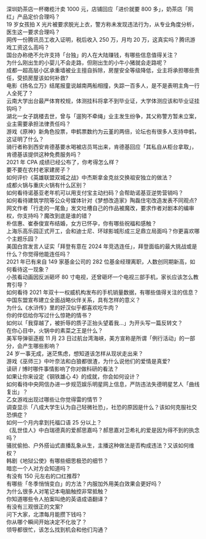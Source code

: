 深圳奶茶店一杯橄榄汁卖 1000 元，店铺回应「进价就要 800 多」，奶茶店「网红」产品定价合理吗？  
19 岁女孩拍 X 光片被要求脱光上衣，警方称未发现违法行为，从专业角度分析，医生这一要求合理吗？  
网传一份腾讯员工收入证明，税后收入 250 万，月均 20 万，这真实吗？腾讯游戏工资这么高吗？  
国台办称绝不允许支持「台独」的人在大陆赚钱，有哪些信息值得关注？  
为什么刚出生的小婴儿不会走路，但刚出生的小牛小猪就会走路呢？  
成都一超高层小区承重墙被业主擅自拆除，房屋安全等级降低，业主将承担哪些责任，受损房屋该如何补救?  
电影《扬名立万》结尾报童说越南两船相撞，失踪一百多人，是不是表明主角一行人全死了？  
云南大学出台最严体育校规，体测挂科将拿不到毕业证，大学体测应该和毕业证挂钩吗？  
湖北一女子跳楼去世，曾与「遛狗不牵绳」业主发生纷争，其父称警方暂未立案，业主需要承担法律责任吗？  
游戏《原神》新角色投票，申鹤票数约为云堇的两倍，论坛也有很多人支持申鹤，这证明了什么？  
骑行者称到西安肯德基要水喝被店员骂出来，肯德基回应「其私自从柜台拿取」，肯德基该提供这种免费服务吗？  
2021 年 CPA 成绩已经公布了，你考得怎么样？  
要不要在农村老家建房子？  
如何评价《英雄联盟双城之战》中杰斯拿金克丝交换祖安独立的做法？  
成都火锅与重庆火锅有什么区别？  
如何看待诺基亚老年机可以用支付宝主动扫码？会帮助诺基亚逆势营销吗？  
如何看待建筑学院等公众号媒体针对《梦想改造家》陶磊住宅改造发表不同观点?  
网文作者「行走的一尾鱼」发文吐槽自己的作品被魔改，要求作者对剧本的编审权，你支持吗？魔改到底是谁的错？  
朴信惠、崔泰俊宣布结婚，女方已怀孕，你有哪些祝福和感触？  
上海乐高乐园正式开工，会和迪士尼、环球影城形成三足鼎立局面吗？你更喜欢哪个主题乐园？  
美国白宫发言人证实「拜登有意在 2024 年竞选连任」，拜登面临的最大挑战或是什么？你觉得他能连任吗？  
2021 年已有来自 149 家基金公司的 282 位基金经理离职，人数创同期新高，如何看待这一现象？  
小孩看动画因反派砸坏 80 寸电视，还曾砸坏一个电视三部手机，家长应该怎么教育引导？  
如何看待 2021 年双十一权威机构发布的手机销量数据，有哪些值得关注的信息？  
中国东盟宣布建立全面战略伙伴关系，具有怎样的意义？  
为什么《水浒传》里的好汉似乎都喜欢吃牛肉？  
你的伴侣给你写过什么惊艳的情书？  
如何以「我穿越了，被折辱的质子正抬头望着我…」为开头写一篇反转文？  
在你心目中，火锅中的素菜之王是什么？  
美军导弹驱逐舰 11 月 23 日过航台湾海峡，美方宣称是所谓「例行活动」的一部分，会产生哪些影响？  
24 岁一事无成，迷茫焦虑，想知道该怎样从现状走出来？  
游戏《巫师三》中叶奈法和白狼都很渣，为什么说他们的爱情是真爱?  
读研 / 博时哪件事情影响了你对做科研的看法？  
如果让你来设定《钢铁雄心 4》的成就，你会如何设计？  
如何看待中央网信办进一步规范娱乐明星网上信息，严防违法失德明星艺人「曲线复出」？  
乙女游戏出现过哪些让你觉得雷的情节？  
调查显示「八成大学生认为自己轻微社恐」，社恐的原因是什么？该如何克服社交恐惧症？  
如何一个月内拿到托福口语 25 分以上？  
《乱世佳人》中白瑞德真的爱郝思嘉吗？郝思嘉对卫希礼的爱是因为得不到的执念吗？  
骚扰偷拍、户外搭讪式直播乱象从生，主播这种做法是否构成违法？又该如何维权？  
韩剧《地狱公使》有哪些细思极恐的细节？  
暗恋一个人对方会知道吗？  
有没有 150 元左右的口红推荐?  
有哪些「冬季悄悄变白」的方法？内服加外用美白效果会更好吗？  
为什么很多人对笔记本电脑触控非常抵触？  
你知道哪些令人拍案叫绝的英语成语翻译？  
有没有三观很正的文案?  
问下大家，北漂每月能攒下钱吗？  
你从哪个瞬间开始决定不化妆了？  
领导都很忙，该怎么找到机会和他们沟通？  
